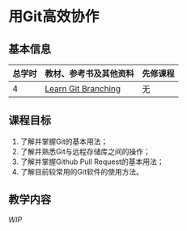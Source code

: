 # 用Git高效协作

## 基本信息
| 总学时 | 教材、参考书及其他资料 | 先修课程 | 
| -------- | ------------- | ----------- |
| 4 | [Learn Git Branching](https://learngitbranching.js.org/?locale=zh_CN) | 无 | 

## 课程目标
1. 了解并掌握Git的基本用法；
2. 了解并熟悉Git与远程存储库之间的操作；
3. 了解并掌握Github Pull Request的基本用法；
4. 了解目前较常用的Git软件的使用方法。

## 教学内容
*WIP*
